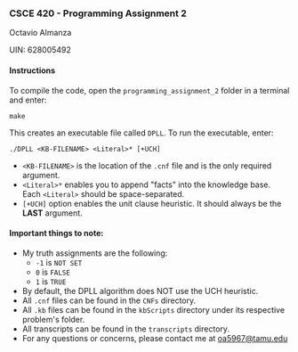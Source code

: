 ### CSCE 420 - Programming Assignment 2
Octavio Almanza

UIN: 628005492

#### Instructions
To compile the code, open the ``programming_assignment_2`` folder in a terminal and enter: 

```make```

This creates an executable file called ``DPLL``. To run the executable, enter:

```./DPLL <KB-FILENAME> <Literal>* [+UCH]```

 - ``<KB-FILENAME>`` is the location of the ``.cnf`` file and is the only required argument.
 - ``<Literal>*`` enables you to append "facts" into the knowledge base. Each ``<Literal>`` should be space-separated.
 - ``[+UCH]`` option enables the unit clause heuristic. It should always be the **LAST** argument.

#### Important things to note:
 - My truth assignments are the following:
     - ``-1`` is ``NOT SET``
     - ``0`` is ``FALSE``
     - ``1`` is ``TRUE``
 - By default, the DPLL algorithm does NOT use the UCH heuristic.
 - All ``.cnf`` files can be found in the ``CNFs`` directory.
 - All ``.kb`` files can be found in the ``kbScripts`` directory under its respective problem's folder.
 - All transcripts can be found in the ``transcripts`` directory.
 - For any questions or concerns, please contact me at oa5967@tamu.edu
